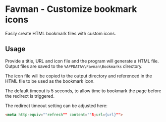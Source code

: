 # Favman - Customize bookmark icons

Easily create HTML bookmark files with custom icons.

## Usage
Provide a title, URL and icon file and the program will generate a HTML file.
Output files are saved to the `%APPDATA%\Favman\Bookmarks` directory.

The icon file will be copied to the output directory and referenced in the HTML file to be used as the bookmark icon.

The default timeout is 5 seconds, to allow time to bookmark the page before the redirect is triggered.

The redirect timeout setting can be adjusted here:
```html
<meta http-equiv=""refresh"" content=""5;url={url}"">
```



